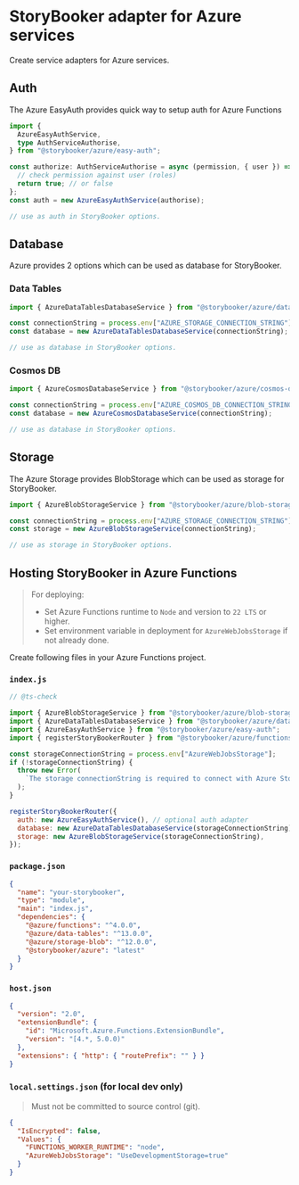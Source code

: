# StoryBooker adapter for Azure services

Create service adapters for Azure services.

## Auth

The Azure EasyAuth provides quick way to setup auth for Azure Functions

```ts
import {
  AzureEasyAuthService,
  type AuthServiceAuthorise,
} from "@storybooker/azure/easy-auth";

const authorize: AuthServiceAuthorise = async (permission, { user }) => {
  // check permission against user (roles)
  return true; // or false
};
const auth = new AzureEasyAuthService(authorise);

// use as auth in StoryBooker options.
```

## Database

Azure provides 2 options which can be used as database for StoryBooker.

### Data Tables

```ts
import { AzureDataTablesDatabaseService } from "@storybooker/azure/data-tables";

const connectionString = process.env["AZURE_STORAGE_CONNECTION_STRING"];
const database = new AzureDataTablesDatabaseService(connectionString);

// use as database in StoryBooker options.
```

### Cosmos DB

```ts
import { AzureCosmosDatabaseService } from "@storybooker/azure/cosmos-db";

const connectionString = process.env["AZURE_COSMOS_DB_CONNECTION_STRING"];
const database = new AzureCosmosDatabaseService(connectionString);

// use as database in StoryBooker options.
```

## Storage

The Azure Storage provides BlobStorage which can be used as storage for StoryBooker.

```ts
import { AzureBlobStorageService } from "@storybooker/azure/blob-storage";

const connectionString = process.env["AZURE_STORAGE_CONNECTION_STRING"];
const storage = new AzureBlobStorageService(connectionString);

// use as storage in StoryBooker options.
```

## Hosting StoryBooker in Azure Functions

> For deploying:
>
> - Set Azure Functions runtime to `Node` and version to `22 LTS` or higher.
> - Set environment variable in deployment for `AzureWebJobsStorage` if not already done.

Create following files in your Azure Functions project.

### `index.js`

```js
// @ts-check

import { AzureBlobStorageService } from "@storybooker/azure/blob-storage";
import { AzureDataTablesDatabaseService } from "@storybooker/azure/data-tables";
import { AzureEasyAuthService } from "@storybooker/azure/easy-auth";
import { registerStoryBookerRouter } from "@storybooker/azure/functions";

const storageConnectionString = process.env["AzureWebJobsStorage"];
if (!storageConnectionString) {
  throw new Error(
    `The storage connectionString is required to connect with Azure Storage resource.`,
  );
}

registerStoryBookerRouter({
  auth: new AzureEasyAuthService(), // optional auth adapter
  database: new AzureDataTablesDatabaseService(storageConnectionString),
  storage: new AzureBlobStorageService(storageConnectionString),
});
```

### `package.json`

```json
{
  "name": "your-storybooker",
  "type": "module",
  "main": "index.js",
  "dependencies": {
    "@azure/functions": "^4.0.0",
    "@azure/data-tables": "^13.0.0",
    "@azure/storage-blob": "^12.0.0",
    "@storybooker/azure": "latest"
  }
}
```

### `host.json`

```json
{
  "version": "2.0",
  "extensionBundle": {
    "id": "Microsoft.Azure.Functions.ExtensionBundle",
    "version": "[4.*, 5.0.0)"
  },
  "extensions": { "http": { "routePrefix": "" } }
}
```

### `local.settings.json` (for local dev only)

> Must not be committed to source control (git).

```json
{
  "IsEncrypted": false,
  "Values": {
    "FUNCTIONS_WORKER_RUNTIME": "node",
    "AzureWebJobsStorage": "UseDevelopmentStorage=true"
  }
}
```
